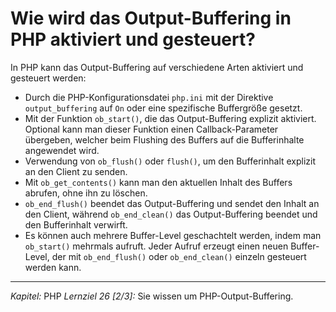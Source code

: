 # Wie wird das Output-Buffering in PHP aktiviert und gesteuert?

In PHP kann das Output-Buffering auf verschiedene Arten aktiviert und gesteuert werden:
  - Durch die PHP-Konfigurationsdatei `php.ini` mit der Direktive `output_buffering` auf `On` oder eine spezifische Buffergröße gesetzt.
  - Mit der Funktion `ob_start()`, die das Output-Buffering explizit aktiviert. Optional kann man dieser Funktion einen Callback-Parameter übergeben, welcher beim Flushing des Buffers auf die Bufferinhalte angewendet wird.
  - Verwendung von `ob_flush()` oder `flush()`, um den Bufferinhalt explizit an den Client zu senden.
  - Mit `ob_get_contents()` kann man den aktuellen Inhalt des Buffers abrufen, ohne ihn zu löschen.
  - `ob_end_flush()` beendet das Output-Buffering und sendet den Inhalt an den Client, während `ob_end_clean()` das Output-Buffering beendet und den Bufferinhalt verwirft.
  - Es können auch mehrere Buffer-Level geschachtelt werden, indem man `ob_start()` mehrmals aufruft. Jeder Aufruf erzeugt einen neuen Buffer-Level, der mit `ob_end_flush()` oder `ob_end_clean()` einzeln gesteuert werden kann.

---

_Kapitel:_ PHP
_Lernziel 26 \[2/3\]:_ Sie wissen um PHP-Output-Buffering.
